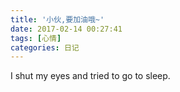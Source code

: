 ```yaml
---
title: '小伙,要加油哦~'
date: 2017-02-14 00:27:41
tags: [心情]
categories: 日记
---
```


I shut my eyes and tried to go to sleep.
